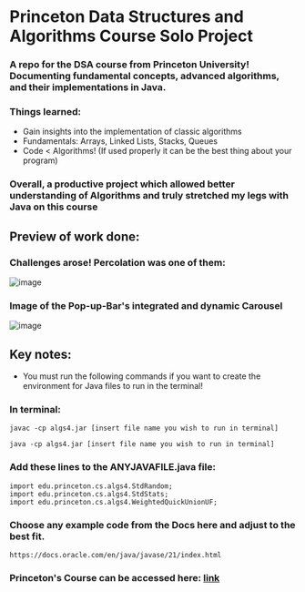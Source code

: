 # Princeton Data Structures and Algorithms Course Solo Project

### A repo for the DSA course from Princeton University! Documenting fundamental concepts, advanced algorithms, and their implementations in Java.

### Things learned:

- Gain insights into the implementation of classic algorithms
- Fundamentals: Arrays, Linked Lists, Stacks, Queues
- Code < Algorithms! (If used properly it can be the best thing about your program)

### Overall, a productive project which allowed better understanding of Algorithms and truly stretched my legs with Java on this course

## Preview of work done:

### Challenges arose! Percolation was one of them:

![image](https://github.com/tuskydev/PrincetonDSA/assets/52723004/4b324190-fea7-482f-af68-0a37da17f4b0)

### Image of the Pop-up-Bar's integrated and dynamic Carousel

![image](https://user-images.githubusercontent.com/52723004/93537444-7d4e3f00-f919-11ea-94d4-43ab6a3205a9.png)

## Key notes:

- You must run the following commands if you want to create the environment for Java files to run in the terminal!

### In terminal:

`javac -cp algs4.jar [insert file name you wish to run in terminal]`

`java -cp algs4.jar [insert file name you wish to run in terminal]`

### Add these lines to the ANYJAVAFILE.java file:

```
import edu.princeton.cs.algs4.StdRandom;
import edu.princeton.cs.algs4.StdStats;
import edu.princeton.cs.algs4.WeightedQuickUnionUF;
```

### Choose any example code from the Docs here and adjust to the best fit.

`https://docs.oracle.com/en/java/javase/21/index.html`

### Princeton's Course can be accessed here: [link](https://www.coursera.org/learn/algorithms-part1)
